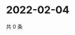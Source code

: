 # 2022-02-04

共 0 条

<!-- BEGIN WEIBO -->
<!-- 最后更新时间 Fri Feb 04 2022 20:12:59 GMT+0800 (China Standard Time) -->

<!-- END WEIBO -->
